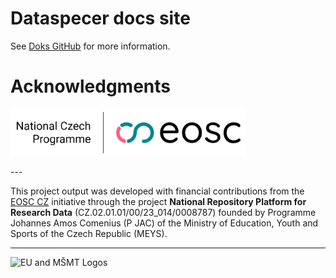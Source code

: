 # Dataspecer docs site

See [Doks GitHub](https://github.com/h-enk/doks-child-theme) for more information.

# Acknowledgments

<p align="left"> <img src="assets/images/eosc-cz.webp" alt="EOSC CZ Logo" height="75"> </p>
---

This project output was developed with financial contributions from the [EOSC CZ](https://www.eosc.cz/projekty/narodni-podpora-pro-eosc) initiative through the project **National Repository Platform for Research Data** (CZ.02.01.01/00/23_014/0008787) founded by Programme Johannes Amos Comenius (P JAC) of the Ministry of Education, Youth and Sports of the Czech Republic (MEYS).

---
<p align="left"> <img src="assets/images/eu-mšmt.webp" alt="EU and MŠMT Logos" height="80"> </p>
